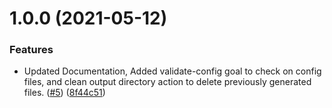 # 1.0.0 (2021-05-12)


### Features

* Updated Documentation, Added validate-config goal to check on config files, and clean output directory action to delete previously generated files. ([#5](https://github.com/applandinc/appmap-gradle-plugin/issues/5)) ([8f44c51](https://github.com/applandinc/appmap-gradle-plugin/commit/8f44c51da0a20656f89e12e74383142939fb8abb))
